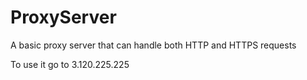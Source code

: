 # ProxyServer
A basic proxy server that can handle both HTTP and HTTPS requests

To use it go to 
3.120.225.225 
